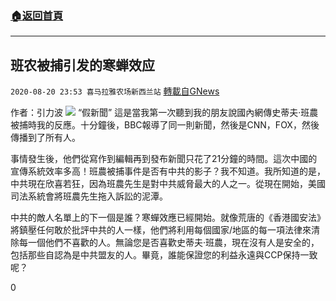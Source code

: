 ###  [:house:返回首頁](https://github.com/ourhimalayas/txt)
---

## 班农被捕引发的寒蝉效应
`2020-08-20 23:53 喜马拉雅农场新西兰站` [轉載自GNews](https://gnews.org/zh-hant/308921/)

作者：引力波
![](https://s3.amazonaws.com/gnews-media-offload/wp-content/uploads/2020/08/20231549/1-85.jpg)
“假新聞” 這是當我第一次聽到我的朋友說國內網傳史蒂夫·班農被捕時我的反應。十分鐘後，BBC報導了同一則新聞，然後是CNN，FOX，然後傳播到了所有人。

事情發生後，他們從寫作到編輯再到發布新聞只花了21分鐘的時間。這次中國的宣傳系統效率多高！班農被捕事件是否有中共的影子？我不知道。我所知道的是，中共現在欣喜若狂，因為班農先生是對中共威脅最大的人之一。從現在開始，美國司法系統會將班農先生拖入訴訟的泥潭。

中共的敵人名單上的下一個是誰？寒蟬效應已經開始。就像荒唐的《香港國安法》將鎮壓任何敢於批評中共的人一樣，他們將利用每個國家/地區的每一項法律來清除每一個他們不喜歡的人。無論您是否喜歡史蒂夫·班農，現在沒有人是安全的，包括那些自認為是中共盟友的人。畢竟，誰能保證您的利益永遠與CCP保持一致呢？

0
